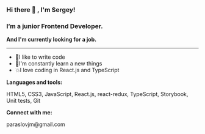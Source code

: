 ### Hi there 👋 , I'm Sergey!

### I’m a junior Frontend Developer.

<b>And I'm currently looking for a job.</b>
<hr>
<ul>
  <li>🙌I like to write code</li>
  <li>💪I'm constantly learn a new things</li>
  <li>💥I love coding in React.js and TypeScript</li>
 </ul>
<strong>Languages and tools:</strong>
  <p>HTML5, CSS3, JavaScript, React.js, react-redux, TypeScript, Storybook, Unit tests, Git</p>
 <strong> Connect with me:</strong> 
 <p>paraslovjm@gmail.com</p>
<!--
**paraslov/paraslov** is a ✨ _special_ ✨ repository because its `README.md` (this file) appears on your GitHub profile.

Here are some ideas to get you started:

- 🔭 I’m currently working on ...
- 🌱 I’m currently learning ...
- 👯 I’m looking to collaborate on ...
- 🤔 I’m looking for help with ...
- 💬 Ask me about ...
- 📫 How to reach me: ...
- 😄 Pronouns: ...
- ⚡ Fun fact: ...
-->
